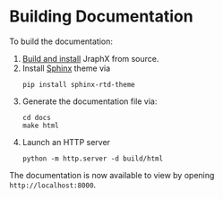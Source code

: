 # Building Documentation

To build the documentation:

1. [Build and install](https://github.com/DBraun/jraphx) JraphX from source.
1. Install [Sphinx](https://www.sphinx-doc.org/en/master/) theme via
   ```
   pip install sphinx-rtd-theme
   ```
1. Generate the documentation file via:
   ```
   cd docs
   make html
   ```
1. Launch an HTTP server
    ```
   python -m http.server -d build/html
   ```

The documentation is now available to view by opening `http://localhost:8000`.
